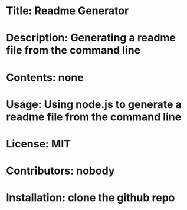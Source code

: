 
  # Title: Readme Generator
  
  # Description: Generating a readme file from the command line

  # Contents: none
  
  # Usage: Using node.js to generate a readme file from the command line

  # License: MIT

  # Contributors: nobody
  
  # Installation: clone the github repo
  
  